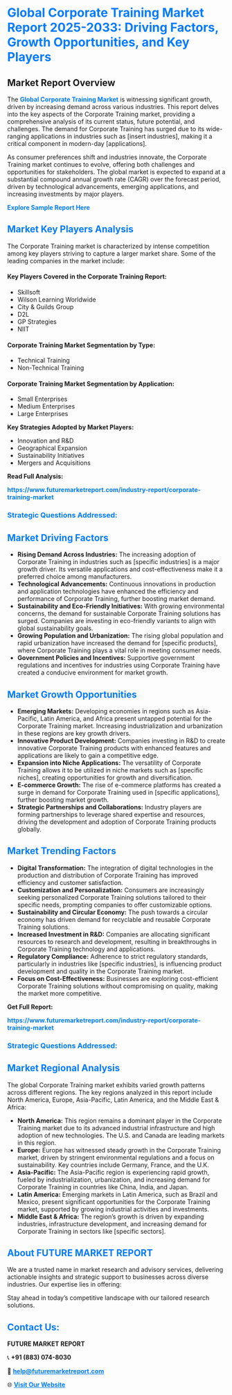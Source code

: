 <h1 style="color: #007BFF;">Global Corporate Training Market Report 2025-2033: Driving Factors, Growth Opportunities, and Key Players</h1>

<section id="overview">
<h2>Market Report Overview</h2>
<p>The <a href="https://www.futuremarketreport.com/industry-report/corporate-training-market" style="color: #007BFF; text-decoration: none;"><strong>Global Corporate Training Market</strong></a> is witnessing significant growth, driven by increasing demand across various industries. This report delves into the key aspects of the Corporate Training market, providing a comprehensive analysis of its current status, future potential, and challenges. The demand for Corporate Training has surged due to its wide-ranging applications in industries such as [insert industries], making it a critical component in modern-day [applications].</p>
<p>As consumer preferences shift and industries innovate, the Corporate Training market continues to evolve, offering both challenges and opportunities for stakeholders. The global market is expected to expand at a substantial compound annual growth rate (CAGR) over the forecast period, driven by technological advancements, emerging applications, and increasing investments by major players.</p>
</section>

<section id="overview">
<p><a href="https://www.futuremarketreport.com/request-sample/reportId=51256" style="color: #007BFF; text-decoration: none;"><strong>Explore Sample Report Here</strong></a></p>
</section>

<section id="key-players">
<h2 style="color: #007BFF;">Market Key Players Analysis</h2>
<p>The Corporate Training market is characterized by intense competition among key players striving to capture a larger market share. Some of the leading companies in the market include:</p>
<h4>Key Players Covered in the Corporate Training Report:</h4>
<ul><li>Skillsoft</li><li>Wilson Learning Worldwide</li><li>City &amp; Guilds Group</li><li>D2L</li><li>GP Strategies</li><li>NIIT</li></ul>
<h4>Corporate Training Market Segmentation by Type:</h4>
<ul><li>Technical Training</li><li>Non-Technical Training</li></ul>

<h4>Corporate Training Market Segmentation by Application:</h4>
<ul><li>Small Enterprises</li><li>Medium Enterprises</li><li>Large Enterprises</li></ul>
<p><strong>Key Strategies Adopted by Market Players:</strong></p>
<ul>
<li>Innovation and R&D</li>
<li>Geographical Expansion</li>
<li>Sustainability Initiatives</li>
<li>Mergers and Acquisitions</li>
</ul>
</section>

<section>
<p><strong>Read Full Analysis: </strong></p><a href="https://www.futuremarketreport.com/industry-report/corporate-training-market" style="color: #007BFF; text-decoration: none;"><strong>https://www.futuremarketreport.com/industry-report/corporate-training-market</strong></a>
<h3 style="color: #007BFF;">Strategic Questions Addressed:</h3>
</section>

<section id="driving-factors">
<h2 style="color: #007BFF;">Market Driving Factors</h2>
<ul>
<li><strong>Rising Demand Across Industries:</strong> The increasing adoption of Corporate Training in industries such as [specific industries] is a major growth driver. Its versatile applications and cost-effectiveness make it a preferred choice among manufacturers.</li>
<li><strong>Technological Advancements:</strong> Continuous innovations in production and application technologies have enhanced the efficiency and performance of Corporate Training, further boosting market demand.</li>
<li><strong>Sustainability and Eco-Friendly Initiatives:</strong> With growing environmental concerns, the demand for sustainable Corporate Training solutions has surged. Companies are investing in eco-friendly variants to align with global sustainability goals.</li>
<li><strong>Growing Population and Urbanization:</strong> The rising global population and rapid urbanization have increased the demand for [specific products], where Corporate Training plays a vital role in meeting consumer needs.</li>
<li><strong>Government Policies and Incentives:</strong> Supportive government regulations and incentives for industries using Corporate Training have created a conducive environment for market growth.</li>
</ul>
</section>

<section id="growth-opportunities">
<h2 style="color: #007BFF;">Market Growth Opportunities</h2>
<ul>
<li><strong>Emerging Markets:</strong> Developing economies in regions such as Asia-Pacific, Latin America, and Africa present untapped potential for the Corporate Training market. Increasing industrialization and urbanization in these regions are key growth drivers.</li>
<li><strong>Innovative Product Development:</strong> Companies investing in R&D to create innovative Corporate Training products with enhanced features and applications are likely to gain a competitive edge.</li>
<li><strong>Expansion into Niche Applications:</strong> The versatility of Corporate Training allows it to be utilized in niche markets such as [specific niches], creating opportunities for growth and diversification.</li>
<li><strong>E-commerce Growth:</strong> The rise of e-commerce platforms has created a surge in demand for Corporate Training used in [specific applications], further boosting market growth.</li>
<li><strong>Strategic Partnerships and Collaborations:</strong> Industry players are forming partnerships to leverage shared expertise and resources, driving the development and adoption of Corporate Training products globally.</li>
</ul>
</section>

<section id="trending-factors">
<h2 style="color: #007BFF;">Market Trending Factors</h2>
<ul>
<li><strong>Digital Transformation:</strong> The integration of digital technologies in the production and distribution of Corporate Training has improved efficiency and customer satisfaction.</li>
<li><strong>Customization and Personalization:</strong> Consumers are increasingly seeking personalized Corporate Training solutions tailored to their specific needs, prompting companies to offer customizable options.</li>
<li><strong>Sustainability and Circular Economy:</strong> The push towards a circular economy has driven demand for recyclable and reusable Corporate Training solutions.</li>
<li><strong>Increased Investment in R&D:</strong> Companies are allocating significant resources to research and development, resulting in breakthroughs in Corporate Training technology and applications.</li>
<li><strong>Regulatory Compliance:</strong> Adherence to strict regulatory standards, particularly in industries like [specific industries], is influencing product development and quality in the Corporate Training market.</li>
<li><strong>Focus on Cost-Effectiveness:</strong> Businesses are exploring cost-efficient Corporate Training solutions without compromising on quality, making the market more competitive.</li>
</ul>
</section>

<section>
<p><strong>Get Full Report: </strong></p><a href="https://www.futuremarketreport.com/industry-report/corporate-training-market" style="color: #007BFF; text-decoration: none;"><strong>https://www.futuremarketreport.com/industry-report/corporate-training-market</strong></a>
<h3 style="color: #007BFF;">Strategic Questions Addressed:</h3>
</section>


<section id="regional-analysis">
<h2 style="color: #007BFF;">Market Regional Analysis</h2>
<p>The global Corporate Training market exhibits varied growth patterns across different regions. The key regions analyzed in this report include North America, Europe, Asia-Pacific, Latin America, and the Middle East & Africa:</p>
<ul>
<li><strong>North America:</strong> This region remains a dominant player in the Corporate Training market due to its advanced industrial infrastructure and high adoption of new technologies. The U.S. and Canada are leading markets in this region.</li>
<li><strong>Europe:</strong> Europe has witnessed steady growth in the Corporate Training market, driven by stringent environmental regulations and a focus on sustainability. Key countries include Germany, France, and the U.K.</li>
<li><strong>Asia-Pacific:</strong> The Asia-Pacific region is experiencing rapid growth, fueled by industrialization, urbanization, and increasing demand for Corporate Training in countries like China, India, and Japan.</li>
<li><strong>Latin America:</strong> Emerging markets in Latin America, such as Brazil and Mexico, present significant opportunities for the Corporate Training market, supported by growing industrial activities and investments.</li>
<li><strong>Middle East & Africa:</strong> The region’s growth is driven by expanding industries, infrastructure development, and increasing demand for Corporate Training in sectors like [specific sectors].</li>
</ul>
</section>

<footer>
<h2 style="color: #007BFF;">About FUTURE MARKET REPORT</h2>
<p>We are a trusted name in market research and advisory services, delivering actionable insights and strategic support to businesses across diverse industries. Our expertise lies in offering:</p>

<p>Stay ahead in today’s competitive landscape with our tailored research solutions.</p>

<h2 style="color: #007BFF;">Contact Us:</h2>
<p><strong>FUTURE MARKET REPORT</strong></p>
<p>📞 <strong>+91 (883) 074-8030</strong></p>
<p>📧 <strong><a href="mailto:help@futuremarketreport.com" style="color: #007BFF;">help@futuremarketreport.com</a></strong></p>
<p>🌐 <strong><a href="https://www.futuremarketreport.com/" style="color: #007BFF;">Visit Our Website</a></strong></p>
</footer>